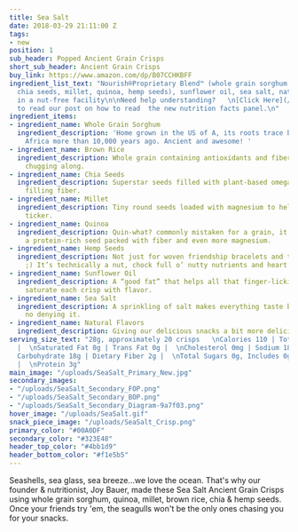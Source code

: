 ```yaml
---
title: Sea Salt
date: 2018-03-29 21:11:00 Z
tags:
- new
position: 1
sub_header: Popped Ancient Grain Crisps
short_sub_header: Ancient Grain Crisps
buy_link: https://www.amazon.com/dp/B07CCHKBFF
ingredient_list_text: "Nourish®Proprietary Blend™ (whole grain sorghum, brown rice,
  chia seeds, millet, quinoa, hemp seeds), sunflower oil, sea salt, natural flavors\n\nMade
  in a nut-free facility\n\nNeed help understanding?   \n[Click Here](/posts/decoding-the-nutrition-facts-panel)
  to read our post on how to read  the new nutrition facts panel.\n"
ingredient_items:
- ingredient_name: Whole Grain Sorghum
  ingredient_description: 'Home grown in the US of A, its roots trace back to northeastern
    Africa more than 10,000 years ago. Ancient and awesome! '
- ingredient_name: Brown Rice
  ingredient_description: Whole grain containing antioxidants and fiber to keep you
    chugging along.
- ingredient_name: Chia Seeds
  ingredient_description: Superstar seeds filled with plant-based omega-3 fats and
    filling fiber.
- ingredient_name: Millet
  ingredient_description: Tiny round seeds loaded with magnesium to help protect your
    ticker.
- ingredient_name: Quinoa
  ingredient_description: Quin-what? commonly mistaken for a grain, it’s actually
    a protein-rich seed packed with fiber and even more magnesium.
- ingredient_name: Hemp Seeds
  ingredient_description: Not just for woven friendship bracelets and that other thing
    ;) It’s technically a nut, chock full o’ nutty nutrients and heart healthy fats.
- ingredient_name: Sunflower Oil
  ingredient_description: A “good fat” that helps all that finger-licking seasoning
    saturate each crisp with flavor.
- ingredient_name: Sea Salt
  ingredient_description: A sprinkling of salt makes everything taste better, there’s
    no denying it.
- ingredient_name: Natural Flavors
  ingredient_description: Giving our delicious snacks a bit more delicious oomph.
serving_size_text: "28g, approximately 20 crisps   \nCalories 110 | Total Fat 3.5g
  |  \nSaturated Fat 0g | Trans Fat 0g |  \nCholesterol 0mg | Sodium 180mg |  \nTotal
  Carbohydrate 18g | Dietary Fiber 2g |  \nTotal Sugars 0g, Includes 0g Added Sugars
  |  \nProtein 3g"
main_image: "/uploads/SeaSalt_Primary_New.jpg"
secondary_images:
- "/uploads/SeaSalt_Secondary_FOP.png"
- "/uploads/SeaSalt_Secondary_BOP.png"
- "/uploads/SeaSalt_Secondary_Diagram-9a7f03.png"
hover_image: "/uploads/SeaSalt.gif"
snack_piece_image: "/uploads/SeaSalt_Crisp.png"
primary_color: "#00A0DF"
secondary_color: "#323E48"
header_top_color: "#4bb1d9"
header_bottom_color: "#f1e5b5"
---
```


Seashells, sea glass, sea breeze...we love the ocean. That's why our founder & nutritionist, Joy Bauer, made these Sea Salt Ancient Grain Crisps using whole grain sorghum, quinoa, millet, brown rice, chia & hemp seeds. Once your friends try 'em, the seagulls won't be the only ones chasing you for your snacks.